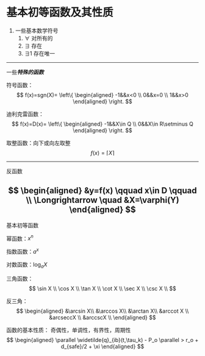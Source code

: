 # 基本初等函数及其性质

1. 一些基本数学符号
   1. $\forall$ 对所有的
   2. $\exists$ 存在
   3. $\exists 1$ 存在唯一

---


一些***特殊的函数***

符号函数：
$$
f(x)=sgn(X)=
\left\{
    \begin{aligned}
        -1&&x<0 \\
        0&&x=0 \\
        1&&x>0
    \end{aligned}
\right.
$$

迪利克雷函数：
$$
f(x)=D(x)=
\left\{
    \begin{aligned}
        -1&&X\in Q \\
         0&&X\in R\setminus Q
    \end{aligned}
\right.
$$

取整函数：向下或向左取整
$$
f(x)=\left \lceil X  \right \rceil  
$$

---

反函数

$$
 \begin{aligned}
   &y=f(x)  \qquad x\in D \qquad \\
   \Longrightarrow \quad &X=\varphi(Y)
\end{aligned}
$$
---
基本初等函数

幂函数：$x^n$

指数函数：$a^x$

对数函数：$\log_aX$

三角函数：
$$
\sin X \\
\cos X \\
\tan X \\
\cot X \\
\sec X \\
\csc X \\
$$

反三角：
$$
\begin{aligned}
&\arcsin X\\
&\arccos X\\
&\arctan X\\
&arccot X \\
&arcseccX \\
&arccscX \\
\end{aligned}
$$

函数的基本性质：
    奇偶性，单调性，有界性，周期性
$$
\begin{aligned}
\parallel \widetilde{q}_{ib}(t,\tau_k) - P_o \parallel > r_o + d_{safe}/2 + \xi
\end{aligned}
$$
